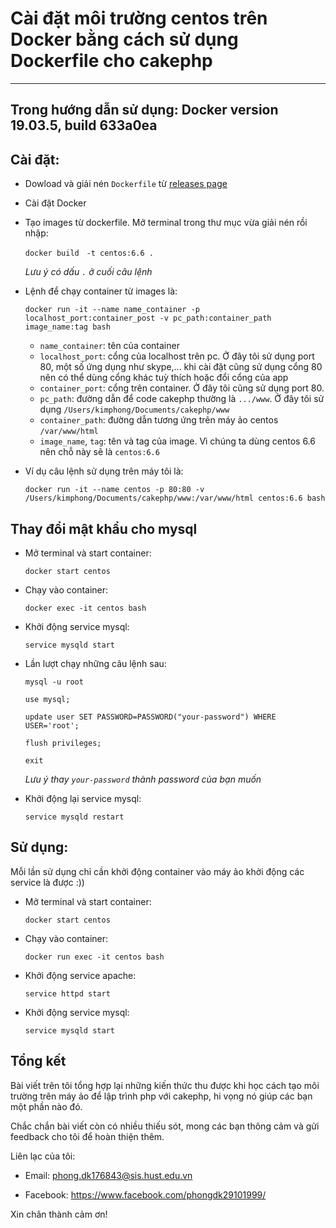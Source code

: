 #  Cài đặt môi trường centos trên Docker bằng cách sử dụng Dockerfile cho cakephp 
----
## Trong hướng dẫn sử dụng: Docker version 19.03.5, build 633a0ea
## Cài đặt:
- Dowload và giải nén `Dockerfile` từ [releases page](https://github.com/Veigarcat/Cakephp-setup/releases)
- Cài đặt Docker
- Tạo images từ dockerfile. Mở terminal trong thư mục vừa giải nén rồi nhập:

    `docker build　-t centos:6.6 .` 

    *Lưu ý có dấu `.` ở cuối câu lệnh*
- Lệnh để chạy container từ images là:

    `docker run -it --name name_container -p localhost_port:container_post -v pc_path:container_path image_name:tag bash`

  - `name_container`: tên của container
  - `localhost_port`: cổng của localhost trên pc. Ở đây tôi sử dụng port 80, một số ứng dụng như skype,... khi cài đặt cũng sử dụng cổng 80 nên có thể dùng cổng khác tuỳ thích hoặc đổi cổng của app
  - `container_port`: cổng trên container. Ở đây tôi cũng sử dụng port 80.
  - `pc_path`: đường dẫn để code cakephp thường là `.../www`. Ở đây tôi sử dụng `/Users/kimphong/Documents/cakephp/www`
  - `container_path`: đường dẫn tương ứng trên máy ảo centos `/var/www/html`
  - `image_name`, `tag`: tên và tag của image. Vì chúng ta dùng centos 6.6 nên chỗ này sẽ là `centos:6.6`

- Ví dụ câu lệnh sử dụng trên máy tôi là:
    
    `docker run -it --name centos -p 80:80 -v /Users/kimphong/Documents/cakephp/www:/var/www/html centos:6.6 bash`

## Thay đổi mật khẩu cho mysql
- Mở terminal và start container:
    
    `docker start centos`

- Chạy vào container:

    `docker exec -it centos bash`
    
- Khởi động service mysql:

    `service mysqld start`
    
- Lần lượt chạy những câu lệnh sau:

    `mysql -u root`
    
    `use mysql;`
    
    `update user SET PASSWORD=PASSWORD("your-password") WHERE USER='root';`
    
    `flush privileges;`
    
    `exit`
 
    *Lưu ý thay `your-password` thành password của bạn muốn*
    
- Khởi động lại service mysql:

    `service mysqld restart`
    
## Sử dụng:

Mỗi lần sử dụng chỉ cần khởi động container vào máy ảo khởi động các service là được :))

- Mở terminal và start container:
    
    `docker start centos`

- Chạy vào container:

    `docker run exec -it centos bash`

- Khởi động service apache:

    `service httpd start`
    
- Khởi động service mysql:

    `service mysqld start`
## Tổng kết 

Bài viết trên tôi tổng hợp lại những kiến thức thu được khi học cách tạo môi trường trên máy ảo để lập trình php với cakephp, hi vọng nó giúp các bạn một phần nào đó.

Chắc chắn bài viết còn có nhiều thiếu sót, mong các bạn thông cảm và gửi feedback cho tôi để hoàn thiện thêm.

Liên lạc của tôi:

- Email: phong.dk176843@sis.hust.edu.vn

- Facebook: https://www.facebook.com/phongdk29101999/

Xin chân thành cảm ơn!
